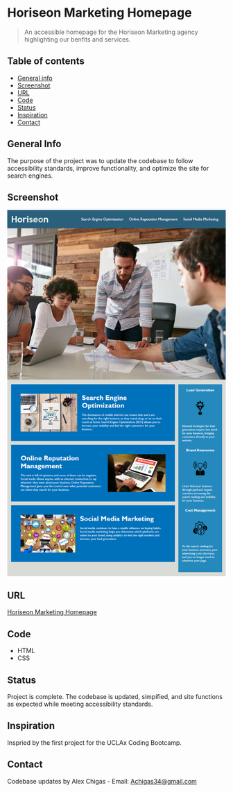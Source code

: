 # Horiseon Marketing Homepage
> An accessible homepage for the Horiseon Marketing agency highlighting our benfits and services.

## Table of contents
* [General info](#general-info)
* [Screenshot](#screenshot)
* [URL](#URL)
* [Code](#Code)
* [Status](#status)
* [Inspiration](#inspiration)
* [Contact](#contact)

## General Info
The purpose of the project was to update the codebase to follow accessibility standards, improve functionality, and optimize the site for search engines. 

## Screenshot
![Screen print of Horiseon's homepage](./assets/images/Horiseon.png)

## URL
[Horiseon Marketing Homepage](https://achigas.github.io/Horiseon-Challenge1/)

## Code
* HTML
* CSS

## Status
Project is complete. The codebase is updated, simpified, and site functions as expected while meeting accessibility standards. 

## Inspiration
Inspried by the first project for the UCLAx Coding Bootcamp. 

## Contact
Codebase updates by Alex Chigas - Email: Achigas34@gmail.com